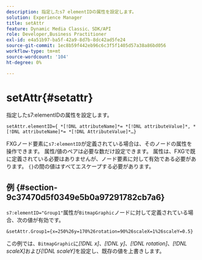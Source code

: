 ```yaml
---
description: 指定したs7 elementIDの属性を設定します。
solution: Experience Manager
title: setAttr
feature: Dynamic Media Classic、SDK/API
role: Developer,Business Practitioner
exl-id: e4a51b97-ba5f-42a9-8d7b-8dc42ad5fe24
source-git-commit: 1ec8b59f442eb96c6c3f5f1405d57a38a86bd056
workflow-type: tm+mt
source-wordcount: '104'
ht-degree: 0%

---
```


# setAttr{#setattr}

指定したs7:elementIDの属性を設定します。

`setAttr.elementID={ *[!DNL attributeName]*= *[!DNL attributeValue]*, *[!DNL attributeName]*= *[!DNL AttributeValue]*…}`

FXGノード要素に`s7:elementID`が定義されている場合は、そのノードの属性を操作できます。 属性/値のペアは必要な数だけ設定できます。 属性は、FXGで既に定義されている必要はありませんが、ノード要素に対して有効である必要があります。 `{}`の間の値はすべてエスケープする必要があります。

## 例 {#section-9c37470d5f0349e5b0a97291782cb7a6}

`s7:elementID="Group1"`属性が`BitmapGraphic`ノードに対して定義されている場合、次の値が有効です。

`&setAttr.Group1={x=250%26y=170%26rotation=90%26scaleX=1%26scaleY=0.5}`

この例では、`BitmapGraphic`に&#x200B;*[!DNL x]*、*[!DNL y]*、*[!DNL rotation]*、*[!DNL scaleX]*&#x200B;および&#x200B;*[!DNL scaleY]*&#x200B;を設定し、既存の値を上書きします。
